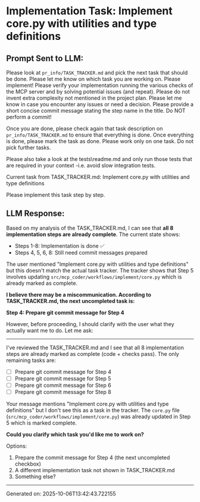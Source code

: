 # Implementation Task: Implement core.py with utilities and type definitions

## Prompt Sent to LLM:
Please look at `pr_info/TASK_TRACKER.md` and pick the next task that should be done.
Please let me know on which task you are working on.
Please implement!
Please verify your implementation running the various checks of the MCP server and by solving potential issues (and repeat).
Please do not invent extra complexity not mentioned in the project plan.
Please let me know in case you encounter any issues or need a decision.
Please provide a short concise commit message stating the step name in the title. Do NOT perform a commit!

Once you are done, please check again that task description on `pr_info/TASK_TRACKER.md` to ensure that everything is done.
Once everything is done, please mark the task as done.
Please work only on one task. Do not pick further tasks.

Please also take a look at the tests\readme.md and only run those tests that are required in your context -i.e. avoid slow integration tests.

Current task from TASK_TRACKER.md: Implement core.py with utilities and type definitions

Please implement this task step by step.

## LLM Response:
Based on my analysis of the TASK_TRACKER.md, I can see that **all 8 implementation steps are already complete**. The current state shows:
- Steps 1-8: Implementation is done ✅
- Steps 4, 5, 6, 8: Still need commit messages prepared

The user mentioned "Implement core.py with utilities and type definitions" but this doesn't match the actual task tracker. The tracker shows that Step 5 involves updating `src/mcp_coder/workflows/implement/core.py` which is already marked as complete.

**I believe there may be a miscommunication. According to TASK_TRACKER.md, the next uncompleted task is:**

**Step 4: Prepare git commit message for Step 4**

However, before proceeding, I should clarify with the user what they actually want me to do. Let me ask:

---

I've reviewed the TASK_TRACKER.md and I see that all 8 implementation steps are already marked as complete (code + checks pass). The only remaining tasks are:

- [ ] Prepare git commit message for Step 4
- [ ] Prepare git commit message for Step 5  
- [ ] Prepare git commit message for Step 6
- [ ] Prepare git commit message for Step 8

Your message mentions "Implement core.py with utilities and type definitions" but I don't see this as a task in the tracker. The `core.py` file (`src/mcp_coder/workflows/implement/core.py`) was already updated in Step 5 which is marked complete.

**Could you clarify which task you'd like me to work on?**

Options:
1. Prepare the commit message for Step 4 (the next uncompleted checkbox)
2. A different implementation task not shown in TASK_TRACKER.md
3. Something else?

---
Generated on: 2025-10-06T13:42:43.722155
